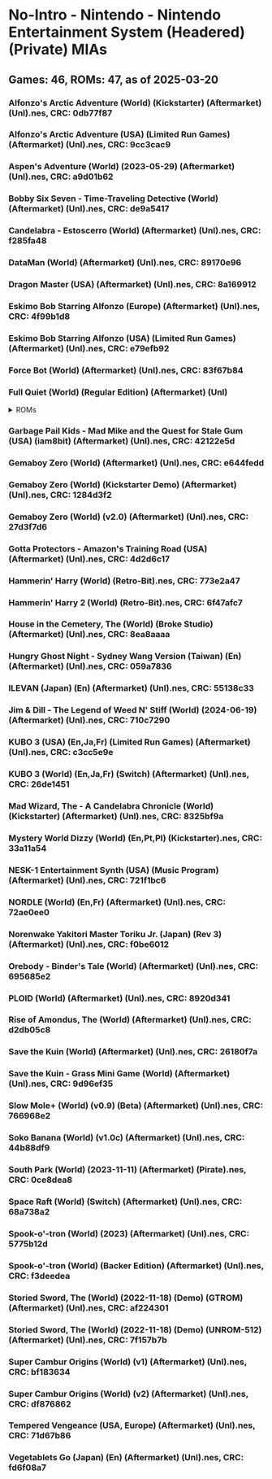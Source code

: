 # No-Intro - Nintendo - Nintendo Entertainment System (Headered) (Private) MIAs
## Games: 46, ROMs: 47, as of 2025-03-20

### Alfonzo's Arctic Adventure (World) (Kickstarter) (Aftermarket) (Unl).nes, CRC: 0db77f87
### Alfonzo's Arctic Adventure (USA) (Limited Run Games) (Aftermarket) (Unl).nes, CRC: 9cc3cac9
### Aspen's Adventure (World) (2023-05-29) (Aftermarket) (Unl).nes, CRC: a9d01b62
### Bobby Six Seven - Time-Traveling Detective (World) (Aftermarket) (Unl).nes, CRC: de9a5417
### Candelabra - Estoscerro (World) (Aftermarket) (Unl).nes, CRC: f285fa48
### DataMan (World) (Aftermarket) (Unl).nes, CRC: 89170e96
### Dragon Master (USA) (Aftermarket) (Unl).nes, CRC: 8a169912
### Eskimo Bob Starring Alfonzo (Europe) (Aftermarket) (Unl).nes, CRC: 4f99b1d8
### Eskimo Bob Starring Alfonzo (USA) (Limited Run Games) (Aftermarket) (Unl).nes, CRC: e79efb92
### Force Bot (World) (Aftermarket) (Unl).nes, CRC: 83f67b84
### Full Quiet (World) (Regular Edition) (Aftermarket) (Unl)
<details>
<summary>ROMs</summary>

- Full Quiet (World) (Regular Edition) (Aftermarket) (Unl).nes, CRC: e90444a4
- Full Quiet (World) (Regular Edition) (Aftermarket) (Unl).nes, CRC: 67f0fc64
</details>

### Garbage Pail Kids - Mad Mike and the Quest for Stale Gum (USA) (iam8bit) (Aftermarket) (Unl).nes, CRC: 42122e5d
### Gemaboy Zero (World) (Aftermarket) (Unl).nes, CRC: e644fedd
### Gemaboy Zero (World) (Kickstarter Demo) (Aftermarket) (Unl).nes, CRC: 1284d3f2
### Gemaboy Zero (World) (v2.0) (Aftermarket) (Unl).nes, CRC: 27d3f7d6
### Gotta Protectors - Amazon's Training Road (USA) (Aftermarket) (Unl).nes, CRC: 4d2d6c17
### Hammerin' Harry (World) (Retro-Bit).nes, CRC: 773e2a47
### Hammerin' Harry 2 (World) (Retro-Bit).nes, CRC: 6f47afc7
### House in the Cemetery, The (World) (Broke Studio) (Aftermarket) (Unl).nes, CRC: 8ea8aaaa
### Hungry Ghost Night - Sydney Wang Version (Taiwan) (En) (Aftermarket) (Unl).nes, CRC: 059a7836
### ILEVAN (Japan) (En) (Aftermarket) (Unl).nes, CRC: 55138c33
### Jim & Dill - The Legend of Weed N' Stiff (World) (2024-06-19) (Aftermarket) (Unl).nes, CRC: 710c7290
### KUBO 3 (USA) (En,Ja,Fr) (Limited Run Games) (Aftermarket) (Unl).nes, CRC: c3cc5e9e
### KUBO 3 (World) (En,Ja,Fr) (Switch) (Aftermarket) (Unl).nes, CRC: 26de1451
### Mad Wizard, The - A Candelabra Chronicle (World) (Kickstarter) (Aftermarket) (Unl).nes, CRC: 8325bf9a
### Mystery World Dizzy (World) (En,Pt,Pl) (Kickstarter).nes, CRC: 33a11a54
### NESK-1 Entertainment Synth (USA) (Music Program) (Aftermarket) (Unl).nes, CRC: 721f1bc6
### NORDLE (World) (En,Fr) (Aftermarket) (Unl).nes, CRC: 72ae0ee0
### Norenwake Yakitori Master Toriku Jr. (Japan) (Rev 3) (Aftermarket) (Unl).nes, CRC: f0be6012
### Orebody - Binder's Tale (World) (Aftermarket) (Unl).nes, CRC: 695685e2
### PLOID (World) (Aftermarket) (Unl).nes, CRC: 8920d341
### Rise of Amondus, The (World) (Aftermarket) (Unl).nes, CRC: d2db05c8
### Save the Kuin (World) (Aftermarket) (Unl).nes, CRC: 26180f7a
### Save the Kuin - Grass Mini Game (World) (Aftermarket) (Unl).nes, CRC: 9d96ef35
### Slow Mole+ (World) (v0.9) (Beta) (Aftermarket) (Unl).nes, CRC: 766968e2
### Soko Banana (World) (v1.0c) (Aftermarket) (Unl).nes, CRC: 44b88df9
### South Park (World) (2023-11-11) (Aftermarket) (Pirate).nes, CRC: 0ce8dea8
### Space Raft (World) (Switch) (Aftermarket) (Unl).nes, CRC: 68a738a2
### Spook-o'-tron (World) (2023) (Aftermarket) (Unl).nes, CRC: 5775b12d
### Spook-o'-tron (World) (Backer Edition) (Aftermarket) (Unl).nes, CRC: f3deedea
### Storied Sword, The (World) (2022-11-18) (Demo) (GTROM) (Aftermarket) (Unl).nes, CRC: af224301
### Storied Sword, The (World) (2022-11-18) (Demo) (UNROM-512) (Aftermarket) (Unl).nes, CRC: 7f157b7b
### Super Cambur Origins (World) (v1) (Aftermarket) (Unl).nes, CRC: bf183634
### Super Cambur Origins (World) (v2) (Aftermarket) (Unl).nes, CRC: df876862
### Tempered Vengeance (USA, Europe) (Aftermarket) (Unl).nes, CRC: 71d67b86
### Vegetablets Go (Japan) (En) (Aftermarket) (Unl).nes, CRC: fd6f08a7
